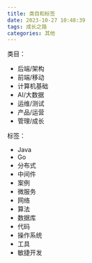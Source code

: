 ```yaml
---
title: 类目和标签
date: 2023-10-27 10:48:39
tags: 成长之路
categories: 其他
---
```




类目：

- 后端/架构
- 前端/移动
- 计算机基础
- AI/大数据
- 运维/测试
- 产品/运营
- 管理/成长



<!--more-->



标签：

- Java
- Go
- 分布式
- 中间件
- 案例
- 微服务
- 网络
- 算法
- 数据库
- 代码
- 操作系统
- 工具
- 敏捷开发